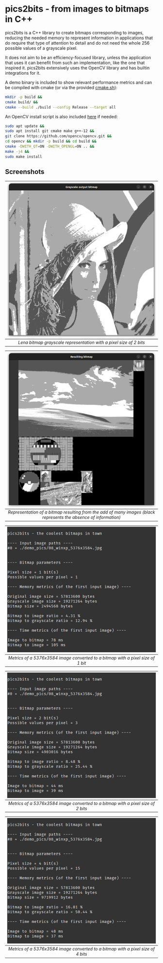 # pics2bits - from images to bitmaps in C++

pics2bits is a C++ library to create bitmaps corresponding to images, reducing the needed memory to represent information in applications that do require that type of attention to detail and do not need the whole 256 possible values of a grayscale pixel.

It does not aim to be an efficiency-focused library, unless the application that uses it can benefit from such an implementation, like the one that inspired it.
pics2bits extensively uses the OpenCV library and has builtin integrations for it.

A demo binary is included to show relevant performance metrics and can be compiled with cmake (or via the provided [cmake.sh](./cmake.sh)):

```sh
mkdir -p build &&
cmake build/ &&
cmake --build ./build --config Release --target all
```

An OpenCV install script is also included [here](./OpenCV_installer.sh) if needed:

```sh
sudo apt update &&
sudo apt install git cmake make g++-12 &&
git clone https://github.com/opencv/opencv.git &&
cd opencv && mkdir -p build && cd build &&
cmake -DWITH_QT=ON -DWITH_OPENGL=ON .. &&
make -j4 &&
sudo make install
```

## Screenshots

| ![lena](./screenshots/lena.png) |
|:--:|
| _Lena bitmap grayscale representation with a pixel size of 2 bits_ |

| ![add](./screenshots/add.png) |
|:--:|
| _Representation of a bitmap resulting from the add of many images (black represents the absence of information)_ |

| ![size_1](./screenshots/size_1.png) |
|:--:|
| _Metrics of a 5376x3584 image converted to a bitmap with a pixel size of 1 bit_ |

| ![size_2](./screenshots/size_2.png) |
|:--:|
| _Metrics of a 5376x3584 image converted to a bitmap with a pixel size of 2 bits_ |

| ![size_4](./screenshots/size_4.png) |
|:--:|
| _Metrics of a 5376x3584 image converted to a bitmap with a pixel size of 4 bits_ |